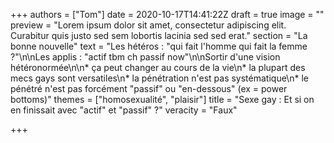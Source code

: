 +++
authors = ["Tom"]
date = 2020-10-17T14:41:22Z
draft = true
image = ""
preview = "Lorem ipsum dolor sit amet, consectetur adipiscing elit. Curabitur quis justo sed sem lobortis lacinia sed sed erat."
section = "La bonne nouvelle"
text = "Les hétéros : \"qui fait l'homme qui fait la femme ?\"\n\nLes applis : \"actif tbm ch passif now\"\n\nSortir d'une vision hétéronormée\n\n* ça peut changer au cours de la vie\n* la plupart des mecs gays sont versatiles\n* la pénétration n'est pas systématique\n* le pénétré n'est pas forcément \"passif\" ou \"en-dessous\" (ex = power bottoms)"
themes = ["homosexualité", "plaisir"]
title = "Sexe gay : Et si on en finissait avec \"actif\" et \"passif\" ?"
veracity = "Faux"

+++
